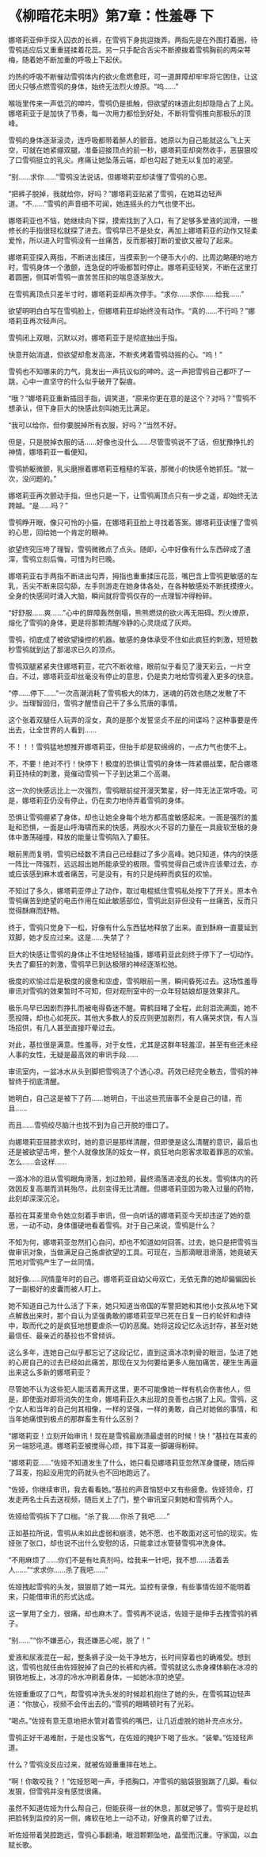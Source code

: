 # 《柳暗花未明》第7章：性羞辱 下

娜塔莉亚伸手探入囚衣的长裤，在雪鸮下身挑逗拨弄。两指先是在外围打着圈，待雪鸮适应后又重重搓揉着花蕊。另一只手配合舌尖不断撩拨着雪鸮胸前的两朵萼梅，随着她不断加重的呼吸上下起伏。

灼热的呼吸不断催动雪鸮体内的欲火愈燃愈旺，可一道屏障却牢牢将它困住，让这团火只够点燃雪鸮的身体，始终无法烈火燎原。“呜……”

喉咙里传来一声低沉的呻吟，雪鸮仍是抵触，但欲望的味道此刻却隐隐占了上风。娜塔莉亚于是加快了节奏，每一次用力都恰到好处，不断将雪鸮推向那极乐的顶峰。

雪鸮的身体逐渐滚烫，连呼吸都带着醉人的颤音。她原以为自己能就这么飞上天空，可就在她紧绷双腿，准备迎接顶点的前一秒，娜塔莉亚却突然收手，恶狠狠咬了口雪鸮挺立的乳尖。疼痛让她坠落云端，却也勾起了她无以复加的渴望。

“别……求你……”雪鸮没法说话，但娜塔莉亚却读懂了雪鸮的心思。

“把裤子脱掉，我就给你，好吗？”娜塔莉亚贴紧了雪鸮，在她耳边轻声道。“不……”雪鸮的声音细不可闻，她连摇头的力气也使不出。

娜塔莉亚也不恼，她继续向下探，摸索找到了入口，有了足够多爱液的润滑，一根修长的手指很轻松就探了进去。雪鸮早已不是处女，再加上娜塔莉亚的动作又轻柔爱怜，所以进入时雪鸮没有一丝痛苦，反而那被打断的爱欲又被勾了起来。

娜塔莉亚探入两指，不断进出揉压，当摸索到一个硬币大小的、比周边略硬的地方时，雪鸮身体一个激颤，连急促的呼吸都暂时停止。娜塔莉亚轻笑，不断在这里打着圆圈，侧耳听雪鸮一直苦苦压抑的喘息逐渐放大。

在雪鸮离顶点只差半寸时，娜塔莉亚却再次停手。“求你……求你……给我……”

欲望明明白白写在雪鸮脸上，但娜塔莉亚却始终没有动作。“真的……不行吗？”娜塔莉亚再次轻声问。

雪鸮闭上双眼，沉默以对。娜塔莉亚于是彻底抽出手指。

快意开始消退，但欲望却愈发高涨，不断炙烤着雪鸮动摇的心。“呜！”

雪鸮也不知哪来的力气，竟发出一声抗议似的呻吟。这一声把雪鸮自己都吓了一跳，心中一直坚守的什么似乎破开了裂痕。

“哦？”娜塔莉亚重新插回手指，调笑道，“原来你更在意的是这个？对吗？”雪鸮不想承认，但下身巨大的快感此刻叫她无比满足。

“我可以给你，但你要脱掉所有衣服，好吗？”当然不好。

但是，只是脱掉衣服的话……好像也没什么……尽管雪鸮说不了话，但犹豫挣扎的神情，娜塔莉亚一看便知。

雪鸮娇躯微颤，乳尖磨擦着娜塔莉亚粗糙的军装，那微小的快感令她抓狂。“就一次，没问题的。”

娜塔莉亚再次颤动手指，但也只是一下，让雪鸮离顶点只有一步之遥，却始终无法跨越。“是……吗？”

雪鸮睁开眼，像只可怜的小猫，在娜塔莉亚脸上寻找着答案。娜塔莉亚读懂了雪鸮的心思，回给她一个肯定的眼神。

欲望终究压垮了理智，雪鸮微微点了点头。随即，心中好像有什么东西碎成了渣滓，雪鸮立刻后悔，可惜为时已晚。

娜塔莉亚右手两指不断进出勾弄，拇指也重重揉压花蕊，嘴巴含上雪鸮更敏感的左乳，舌尖不断来回勾舔，左手则游走在她身体各处，在各种敏感处不断抚摸撩火。全身的快感同时涌入大脑，瞬间就将雪鸮仅存的一点理智冲得粉碎。

“好舒服……爽……”心中的屏障轰然倒塌，熊熊燃烧的欲火再无阻碍。烈火燎原，熔化了雪鸮的身体，更是将那颗清醒冷静的心灵烧成了灰烬。

雪鸮，彻底成了被欲望操控的机器。敏感的身体承受不住如此疯狂的刺激，短短数秒雪鸮就到达了那渴求已久的顶点。

雪鸮双腿紧紧夹住娜塔莉亚，花穴不断收缩，眼前似乎看见了漫天彩云，一片空白。不过，娜塔莉亚却丝毫没有停止的意思，仍是卖力地给雪鸮灌入更多的快意。

“停……停下……”一次高潮消耗了雪鸮极大的体力，迷魂的药效也随之发散了不少。当理智回归，雪鸮才醒悟自己干了多么荒唐的事情。

这个张着双腿任人玩弄的淫女，真的是那个发誓坚贞不屈的间谍吗？这种事要是传出去，让全世界的人看到……

不！！！雪鸮猛地想推开娜塔莉亚，但抬手却是软绵绵的，一点力气也使不上。

不，不要！绝对不行！快停下！极度的恐惧让雪鸮的身体一阵紧绷战栗，配合娜塔莉亚持续的刺激，竟催动雪鸮一下子到达第二个高潮。

这一次的快感远比上一次强烈，雪鸮眼前绽开漫天繁星，好一阵无法正常呼吸。可是，娜塔莉亚仍没有停止，仍在卖力地侍弄着雪鸮的身体。

恐惧让雪鸮绷紧了身体，却也让她全身每个地方都高度敏感起来。一面是强烈的羞耻和恐惧，一面是山呼海啸而来的快感，两股水火不容的力量在一具疲软至极的身体中激荡碰撞，释放的能量让雪鸮陷入了癫狂。

眼前黑而复明，雪鸮已经数不清自己已经翻过了多少高峰。她只知道，体内的快感一阵比一阵强烈，远远超出她所能承受的极限。雪鸮觉得自己或许应该晕过去，亦或应该感到麻木或者痛苦，可是没有，有的只是纯粹而疯狂的欢愉。

不知过了多久，娜塔莉亚停止了动作，取过电棍抵住雪鸮私处按下了开关。原本令雪鸮痛苦到绝望的电击作用在如此敏感部位，雪鸮此刻非但没有一丝痛苦，反而只觉得酥麻而舒畅。

终于，雪鸮只觉身下一松，好像有什么东西猛地释放了出来。直到酥麻一直蔓延到双脚，她才反应过来。这是……失禁了？

巨大的快感让雪鸮的身体止不住地轻轻抽搐，娜塔莉亚此刻终于停下了一切动作。失去了癫狂的刺激，雪鸮早已到达极限的神经逐渐松弛。

极度的欢愉过后是极度的疲惫和空虚，雪鸮眼前一黑，瞬间昏死过去。这场性羞辱审讯对雪鸮的效果暂时不可知，但对观刑室中的一众年轻姑娘却是效果非凡。

极乐鸟早已因剧烈挣扎而被电得昏迷不醒。霄鹤目睹了全程，此刻泪流满面，她不愿投降，却也心如死灰。其他大多数人的反应则更加剧烈，有人痛哭求饶，有人当场招供，有几人甚至直接吓晕过去。

对此，基拉很是满意。性羞辱，对于女性，尤其是这群年轻羞涩，甚至有些还未经人事的女性，无疑是最高效的审讯手段……

审讯室内，一盆冰水从头到脚把雪鸮浇了个透心凉。药效已经完全散去，雪鸮的神智终于彻底清醒。

她明白，自己这是被下了药……她明白，干出这些荒唐事不全是自己的错，而且……

而且……雪鸮绞尽脑汁也找不到为自己开脱的借口了。

向娜塔莉亚屈膝求欢时，她的意识是那样清醒，但即使是这么清醒的意识，最后也还是被欲望击垮，整个人就像放荡的妓女一样，疯狂地向恩客求取着罪恶的欢愉。怎么……会这样……

一滴冰冷的泪从雪鸮眼角滑落，划过脸颊，最终滴落进凌乱的长发。雪鸮体内的药效因反复高潮而消耗殆尽，此刻变得无比清醒。但娜塔莉亚因为吸入过量的药物，此刻却深深沉沦。

基拉在耳麦里命令她立刻着手审讯，但一向听话的娜塔莉亚今天却违逆了她的意思，一动不动，身体僵硬地看着雪鸮。对于自己来说，雪鸮是什么？

不知为何，娜塔莉亚忽然扪心自问，却也不知道如何回答。过去，她只是把雪鸮当做审讯对象，当做满足自己施虐欲望的工具。可现在，当那滴眼泪滑落，她竟破天荒地对雪鸮产生了一丝同情。

就好像……同情童年时的自己。娜塔莉亚自幼父母双亡，无依无靠的她却偏偏因长了一副极好的皮囊而被人盯上。

她不知道自己为什么活了下来，她只知道当帝国的军警把她和其他小女孩从地下窝点解救出来时，那个自认为坚强勇敢的娜塔莉亚早已死在日复一日的轮奸和虐待中，取而代之的是疯狂地想要虐杀一切的恶魔。她将这段记忆永远封存，甚至对她最信任、最亲近的基拉也不曾倾诉。

这么多年，连她自己似乎都忘记了这段记忆，直到这滴冰凉刺骨的眼泪，坠进了她的心房自己的过去已经如此痛苦，那现在又为何要给更多人施加痛苦，硬生生再逼出来这么多新的娜塔莉亚？

尽管她不认为这些犯人能活着离开这里，更不可能像她一样有机会伤害他人，但是，即使面对即将消失的生命，娜塔莉亚久未出现的良善也占据了上风。雪鸮，这个女人和当年的自己何其相像，一样的坚强，一样的勇敢，自己对她做的事情，和当年她痛恨到极点的那群畜生有什么区别？

“娜塔莉亚！立刻开始审讯！现在是雪鸮最崩溃最虚弱的时候！快！”基拉在耳麦的另一端怒吼道。娜塔莉亚被搅得心烦，摔下耳麦一脚碾得粉碎。

“娜塔莉亚……”佐娅不知道发生了什么，她只看见娜塔莉亚忽然浑身僵硬，随后摔了耳麦，抱起没用完的药就头也不回地跑远了。

“佐娅，你继续审讯，我去看看她。”基拉的声音恼怒中又有些疲惫。佐娅领命，打发走两名士兵去送视频，随后关上了门，整个审讯室只剩她和雪鸮两个人。

佐娅给雪鸮拆下了口枷。“杀了我……你杀了我吧……”

正如基拉所说，雪鸮从未如此虚弱和崩溃，她不愿、也不敢面对这可怕的现实。佐娅张了张口，却也说不出什么安慰的话，只能拿过水管替雪鸮冲洗身体。

“不用麻烦了……你们不是有吐真剂吗，给我来一针吧，我不想……活着丢人……”“求求你……杀了我吧……”

佐娅拽起雪鸮的头发，狠狠扇了她一耳光。监控有录像，有些事情佐娅不能明着来，只能借审讯的形式达成。

这一掌用了全力，很痛，却也麻木了。雪鸮再不说话，佐娅于是伸手去拽雪鸮的裤子。

“别……”“你不嫌恶心，我还嫌恶心呢，脱了！”

爱液和尿液混在一起，整条裤子没一处干净地方，长时间穿着也的确难受。想到这，雪鸮也就任由佐娅脱掉了自己的长裤和内裤。雪鸮就这么赤身裸体躺在冰凉的钢铁地板上，冰凉的冷水冲刷着身体，一如她冰凉的绝望。

佐娅重重叹了口气，帮雪鸮冲洗头发的时候趁机抱住了她的头，在雪鸮耳边轻声道：“你放心，视频不会传出去的。”雪鸮的眼睛顿时有了光彩。

“喝点。”佐娅有意无意地把水管对着雪鸮的嘴巴，让几近虚脱的她补充点水分。

雪鸮正好干渴难耐，于是也没客气，在佐娅的掩护下喝了些水。“装晕。”佐娅轻声道。

什么？雪鸮没反应过来，就被佐娅重重摔在地上。

“啊！你敢咬我？！”佐娅怒喝一声，手捂胸口，冲雪鸮的脑袋狠狠踹了几脚。看似发狠，但雪鸮并没有感觉很痛。

虽然不知道佐娅为什么帮自己，但能获得一丝的休息，那就足够了。雪鸮于是趁机把脸转到监控的另一侧，瘫软在地上一动不动，好像真的晕了过去。

听佐娅带着哭腔跑远，雪鸮心事翻涌，眼泪颗颗坠地，晶莹而沉重。守家国，以血赋长歌。

